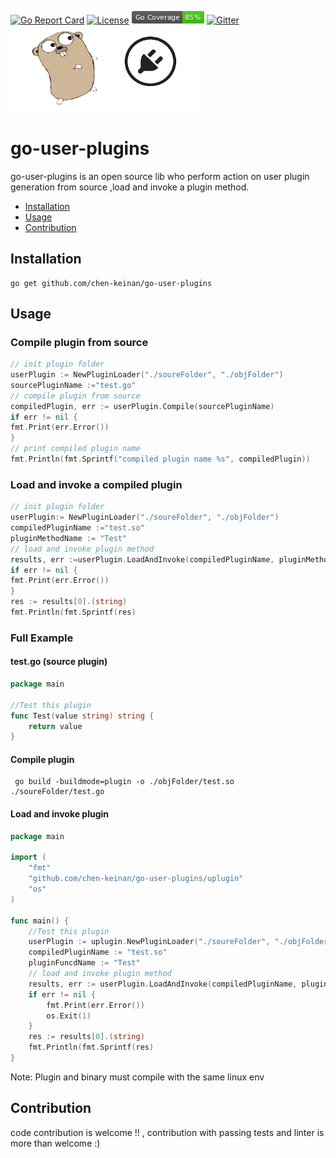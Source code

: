 [![Go Report Card](https://goreportcard.com/badge/github.com/chen-keinan/go-user-plugins)](https://goreportcard.com/report/github.com/chen-keinan/go-user-plugins)
[![License](https://img.shields.io/badge/License-Apache%202.0-blue.svg)](https://github.com/chen-keinan/go-user-plugins/blob/master/LICENSE)
<img src="./pkg/img/coverage_badge.png" alt="test coverage badge">
[![Gitter](https://badges.gitter.im/beacon-sec/community.svg)](https://gitter.im/beacon-sec/community?utm_source=badge&utm_medium=badge&utm_campaign=pr-badge)
<br><img src="./pkg/img/golang-plugins.png" width="300" alt="golang plugin logo"><br>

# go-user-plugins

go-user-plugins is an open source lib who perform action on user plugin generation from source ,load and invoke
a plugin method.

* [Installation](#installation)
* [Usage](#usage)
* [Contribution](#Contribution)

## Installation

```
go get github.com/chen-keinan/go-user-plugins
```

## Usage

### Compile plugin from source

```go
// init plugin folder
userPlugin := NewPluginLoader("./soureFolder", "./objFolder")
sourcePluginName :="test.go"
// compile plugin from source
compiledPlugin, err := userPlugin.Compile(sourcePluginName)
if err != nil {
fmt.Print(err.Error())
}
// print compiled plugin name
fmt.Println(fmt.Sprintf("compiled plugin name %s", compiledPlugin))
```

### Load and invoke a compiled plugin

```go
// init plugin folder
userPlugin:= NewPluginLoader("./soureFolder", "./objFolder")
compiledPluginName :="test.so"
pluginMethodName := "Test"
// load and invoke plugin method
results, err :=userPlugin.LoadAndInvoke(compiledPluginName, pluginMethodName)
if err != nil {
fmt.Print(err.Error())
}
res := results[0].(string)
fmt.Println(fmt.Sprintf(res)
```

### Full Example

#### test.go (source plugin)

```go
package main

//Test this plugin
func Test(value string) string {
	return value
}
```

#### Compile plugin

```shell
 go build -buildmode=plugin -o ./objFolder/test.so ./soureFolder/test.go
```

#### Load and invoke plugin

```go
package main

import (
	"fmt"
	"github.com/chen-keinan/go-user-plugins/uplugin"
	"os"
)

func main() {
	//Test this plugin
	userPlugin := uplugin.NewPluginLoader("./soureFolder", "./objFolder")
	compiledPluginName := "test.so"
	pluginFuncdName := "Test"
	// load and invoke plugin method
	results, err := userPlugin.LoadAndInvoke(compiledPluginName, pluginFuncdName, "string value")
	if err != nil {
		fmt.Print(err.Error())
		os.Exit(1)
	}
	res := results[0].(string)
	fmt.Println(fmt.Sprintf(res)
}
```
Note: Plugin and binary must compile with the same linux env

## Contribution

code contribution is welcome !! , contribution with passing tests and linter is more than welcome :)
